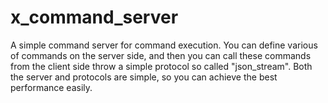 # x_command_server
A simple command server for command execution. You can define various of commands on the server side, 
and then you can call these commands from the client side throw a simple protocol so called "json_stream". 
Both the server and protocols are simple, so you can achieve the best performance easily. 

